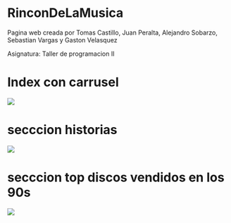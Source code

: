 # RinconDeLaMusica

Pagina web creada por Tomas Castillo, Juan Peralta, Alejandro Sobarzo, Sebastian Vargas y Gaston Velasquez 

Asignatura: Taller de programacion II


# Index con carrusel
![](https://i.ibb.co/5cwsM4q/Sin-t-tulo.png)

# secccion historias
![](https://i.ibb.co/pwwj645/Sin-t-tulo.png)

# secccion top discos vendidos en los 90s 
![](https://i.ibb.co/0j3Sg5x/Sin-t-tulo.png)

